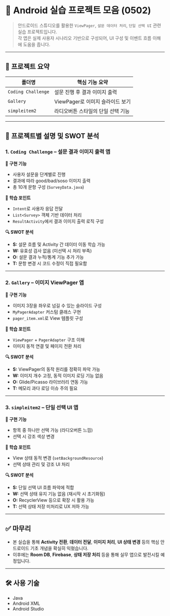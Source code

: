 # 📆 Android 실습 프로젝트 모음 (0502)

> 안드로이드 스튜디오를 활용한 `ViewPager`, `설문 데이터 처리`, `단일 선택 UI` 관련 실습 프로젝트입니다.  
> 각 앱은 실제 사용자 시나리오 기반으로 구성되어, UI 구성 및 이벤트 흐름 이해에 도움을 줍니다.

---

## 📁 프로젝트 요약

| 폴더명 | 핵심 기능 요약 |
|--------|----------------|
| `Coding Challenge` | 설문 진행 후 결과 이미지 출력 |
| `Gallery` | ViewPager로 이미지 슬라이드 보기 |
| `simpleitem2` | 라디오버튼 스타일의 단일 선택 기능 |

---

## 📝 프로젝트별 설명 및 SWOT 분석

### 1. `Coding Challenge` – 설문 결과 이미지 출력 앱

**📌 구현 기능**
- 사용자 설문을 단계별로 진행
- 결과에 따라 good/bad/soso 이미지 출력
- 총 10개 문항 구성 (`SurveyData.java`)

**🧠 학습 포인트**
- `Intent`로 사용자 응답 전달
- `List<Survey>` 객체 기반 데이터 처리
- `ResultActivity`에서 결과 이미지 출력 로직 구성

**🔍 SWOT 분석**
- **S:** 설문 흐름 및 Activity 간 데이터 이동 학습 가능  
- **W:** 유효성 검사 없음 (미선택 시 처리 부족)  
- **O:** 설문 결과 누적/통계 기능 추가 가능  
- **T:** 문항 변경 시 코드 수정이 직접 필요함

---

### 2. `Gallery` – 이미지 ViewPager 앱

**📌 구현 기능**
- 이미지 3장을 좌우로 넘길 수 있는 슬라이드 구성
- `MyPagerAdapter` 커스텀 클래스 구현
- `pager_item.xml`로 View 템플릿 구성

**🧠 학습 포인트**
- `ViewPager` + `PagerAdapter` 구조 이해
- 이미지 동적 연결 및 페이지 전환 처리

**🔍 SWOT 분석**
- **S:** ViewPager의 동작 원리를 정확히 파악 가능  
- **W:** 이미지 개수 고정, 동적 이미지 로딩 기능 없음  
- **O:** Glide/Picasso 라이브러리 연동 가능  
- **T:** 메모리 과다 로딩 이슈 주의 필요

---

### 3. `simpleitem2` – 단일 선택 UI 앱

**📌 구현 기능**
- 항목 중 하나만 선택 가능 (라디오버튼 느낌)
- 선택 시 강조 색상 변경

**🧠 학습 포인트**
- View 상태 동적 변경 (`setBackgroundResource`)
- 선택 상태 관리 및 강조 UI 처리

**🔍 SWOT 분석**
- **S:** 단일 선택 UI 흐름 파악에 적합  
- **W:** 선택 상태 유지 기능 없음 (재시작 시 초기화됨)  
- **O:** RecyclerView 등으로 확장 시 활용 가능  
- **T:** 선택 상태 저장 미처리로 UX 저하 가능

---

## ✅ 마무리

- 본 실습을 통해 **Activity 전환**, **데이터 전달**, **이미지 처리**, **UI 상태 변경** 등의 핵심 안드로이드 기초 개념을 확실히 익혔습니다.
- 이후에는 **Room DB**, **Firebase**, **상태 저장 처리** 등을 통해 실무 앱으로 발전시킬 예정입니다.

---

## 🛠️ 사용 기술

- Java
- Android XML
- Android Studio
